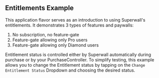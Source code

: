 ## Entitlements Example

This application flavor serves as an introduction to using Superwall's entitlements.
It demonstrates 3 types of features and paywalls:

1. No subscription, no feature-gate 
2. Feature-gate allowing only Pro users
3. Feature-gate allowing only Diamond users

Entitlement status is controlled either by Superwall automatically during purchase or by your PurchaseController.
To simplify testing, this example allows you to change the Entitlement status by tapping on the `Change Entitlement Status` Dropdown
and choosing the desired status.



